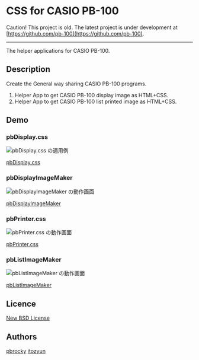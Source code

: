 CSS for CASIO PB-100
====

Caution! This project is old. The latest project is under development at [https://github.com/pb-100](https://github.com/pb-100).

---

The helper applications for CASIO PB-100.

## Description

Create the General way sharing CASIO PB-100 programs.

1. Helper App to get CASIO PB-100 display image as HTML+CSS.
2. Helper App to get CASIO PB-100 list printed image as HTML+CSS.

## Demo

### pbDisplay.css

![pbDisplay.css の適用例](https://3.bp.blogspot.com/-CXvElz1f7go/WGj4fMfoLcI/AAAAAAAARI8/cKLLA1eguCQGeGf8PuXnF3k-YViT8OEVQCLcB/w320/pbDisplay.png)

[pbDisplay.css](https://itozyun.github.io/pb-100/pbDisplayCSS/0.x/)

### pbDisplayImageMaker

![pbDisplayImageMaker の動作画面](https://2.bp.blogspot.com/-aMJavQw4mLI/S9xRkfHccVI/AAAAAAAAMcY/y0rm2XeHEgYhG1fuLTxoZ1ryrTl3vKbDgCPcB/w320/pbDIM0.1.0.gif)

[pbDisplayImageMaker](https://itozyun.github.io/pb-100/pbDisplayImageMaker/1.x/)

### pbPrinter.css

![pbPrinter.css の動作画面](https://2.bp.blogspot.com/-q3zbU61PV8M/T6YE0ZZf1QI/AAAAAAAAKRk/VIP-IP5lX2ctjWH5xy_34tZXBJlzmsn3wCPcB/w320/%25EF%25BD%2590%25EF%25BD%2582ListMaker120506.png)

[pbPrinter.css](https://itozyun.github.io/pb-100/pbPrinter/)

### pbListImageMaker

![pbListImageMaker の動作画面](https://4.bp.blogspot.com/-jcQAazJmNI0/TJRwqj81wmI/AAAAAAAAGyQ/KZgE-koWw5chLTcRjkvBIf7SEooI6xBygCPcB/w320/pb-list-maker_2.png)

[pbListImageMaker](https://itozyun.github.io/pb-100/pbListImageMaker/0.x/)

## Licence

[New BSD License](http://opensource.org/licenses/BSD-3-Clause)

## Authors

[pbrocky](https://github.com/pbrocky)
[itozyun](https://github.com/itozyun)
